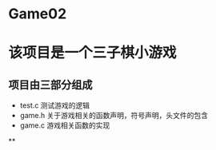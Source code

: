 # Game02
# 该项目是一个三子棋小游戏

## 项目由三部分组成

- test.c
	测试游戏的逻辑
- game.h
	关于游戏相关的函数声明，符号声明，头文件的包含
- game.c
	游戏相关函数的实现



**
